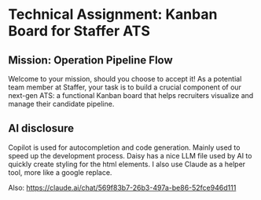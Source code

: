 # Technical Assignment: Kanban Board for Staffer ATS

## Mission: Operation Pipeline Flow

Welcome to your mission, should you choose to accept it! As a potential team member at Staffer, your task is to build a crucial component of our next-gen ATS: a functional Kanban board that helps recruiters visualize and manage their candidate pipeline.

## AI disclosure

Copilot is used for autocompletion and code generation. Mainly used to speed up the development process.
Daisy has a nice LLM file used by AI to quickly create styling for the html elements.
I also use Claude as a helper tool, more like a google replace.

Also: https://claude.ai/chat/569f83b7-26b3-497a-be86-52fce946d111
